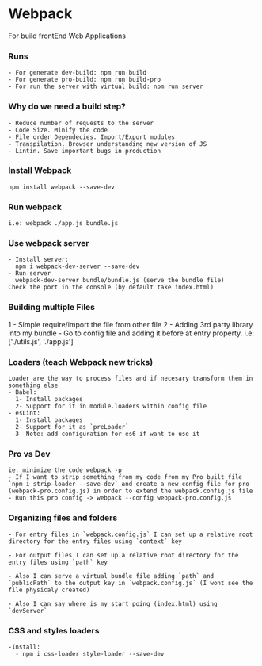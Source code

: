 # Webpack

For build frontEnd Web Applications

### Runs
    - For generate dev-build: npm run build
    - For generate pro-build: npm run build-pro
    - For run the server with virtual build: npm run server

### Why do we need a build step?

    - Reduce number of requests to the server
    - Code Size. Minify the code
    - File order Dependecies. Import/Export modules
    - Transpilation. Browser understanding new version of JS
    - Lintin. Save important bugs in production

### Install Webpack

    npm install webpack --save-dev

### Run webpack

    i.e: webpack ./app.js bundle.js

### Use webpack server

    - Install server:
      npm i webpack-dev-server --save-dev
    - Run server
      webpack-dev-server bundle/bundle.js (serve the bundle file)
    Check the port in the console (by default take index.html)

### Building multiple Files

  1 - Simple require/import the file from other file
  2 - Adding 3rd party library into my bundle
        - Go to config file and adding it before at entry property. i.e: ['./utils.js', './app.js']

### Loaders (teach Webpack new tricks)

    Loader are the way to process files and if necesary transform them in something else
    - Babel:
      1- Install packages
      2- Support for it in module.loaders within config file
    - esLint:
      1- Install packages
      2- Support for it as `preLoader`
      3- Note: add configuration for es6 if want to use it

### Pro vs Dev

    ie: minimize the code webpack -p
    - If I want to strip something from my code from my Pro built file `npm i strip-loader --save-dev` and create a new config file for pro (webpack-pro.config.js) in order to extend the webpack.config.js file
    - Run this pro config -> webpack --config webpack-pro.config.js

### Organizing files and folders
    - For entry files in `webpack.config.js` I can set up a relative root directory for the entry files using `context` key

    - For output files I can set up a relative root directory for the entry files using `path` key

    - Also I can serve a virtual bundle file adding `path` and `publicPath` to the output key in `webpack.config.js` (I wont see the file physicaly created)

    - Also I can say where is my start poing (index.html) using `devServer`

### CSS and styles loaders

    -Install:
      - npm i css-loader style-loader --save-dev

